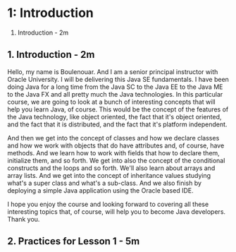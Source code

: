 # 1: Introduction

1. Introduction - 2m

## 1. Introduction - 2m

Hello, my name is Boulenouar. And I am a senior principal instructor with Oracle University. I will be delivering this Java SE fundamentals. I have been doing Java for a long time from the Java SC to the Java EE to the Java ME to the Java FX and all pretty much the Java technologies. In this particular course, we are going to look at a bunch of interesting concepts that will help you learn Java, of course. This would be the concept of the features of the Java technology, like object oriented, the fact that it's object oriented, and the fact that it is distributed, and the fact that it's platform independent.

And then we get into the concept of classes and how we declare classes and how we work with objects that do have attributes and, of course, have methods. And we learn how to work with fields that how to declare them, initialize them, and so forth. We get into also the concept of the conditional constructs and the loops and so forth. We'll also learn about arrays and array lists. And we get into the concept of inheritance values studying what's a super class and what's a sub-class. And we also finish by deploying a simple Java application using the Oracle based IDE.

I hope you enjoy the course and looking forward to covering all these interesting topics that, of course, will help you to become Java developers. Thank you.

## 2. Practices for Lesson 1 - 5m
